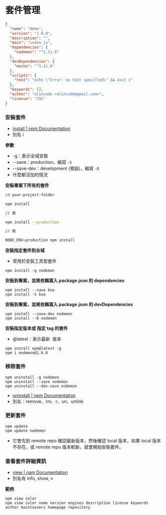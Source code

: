 # 套件管理

```json
{
  "name": "demo",
  "version": "1.0.0",
  "description": "",
  "main": "index.js",
  "dependencies": {
    "nodemon": "^1.11.0"
  },
  "devDependencies": {
    "mocha": "^1.11.0"
  },
  "scripts": {
    "test": "echo \"Error: no test specified\" && exit 1"
  },
  "keywords": [],
  "author": "alincode <alincode@gmail.com>",
  "license": "ISC"
}
```

### 安裝套件

- [install | npm Documentation](https://docs.npmjs.com/cli/install)
- 別名 i
  <!-- - 補充：[nodemon](https://nodemon.io/) -->

**參數**

- -g：表示全域安裝
- --save：production，縮寫 `-S`
- --save-dev：development (預設)，縮寫 `-D`
- 什麼都沒加的情況

**安裝專案下所有的套件**

```sh
cd your-project-folder

npm install

// 或

npm install --production

// 或

NODE_ENV=production npm install
```

**安裝指定套件到全域**

- 常用於安裝工具型套件

```
npm install -g nodemon
```

**安裝到專案，並將依賴寫入 package.json 的 dependencies**

```
npm install --save koa
npm install -S koa
```

**安裝到專案，並將依賴寫入 package.json 的 devDependencies**

```
npm install --save-dev nodemon
npm install --D nodemon
```

**安裝指定版本或 指定 tag 的套件**

- @latest：表示最新 ​​ 版本

```
npm install npm@latest -g
npm i nodemon@1.6.0
```

### 移除套件

```
npm uninstall -g nodemon
npm uninstall --save nodemon
npm uninstall --dev-save nodemon
```

- [uninstall | npm Documentation](https://docs.npmjs.com/cli/uninstall)
- 別名：remove、rm、r、un、unlink

### 更新套件

```
npm update
npm update nodemon
```

- 它會先到 remote repo 確認最新版本，然後確認 local 版本，如果 local 版本不存在，或 remote repo 版本較新，就會開始安裝套件。

### 查看套件詳細資訊

- [view | nam Documentation](https://docs.npmjs.com/cli/view)
- 別名有 info, show, v

**範例**

```
npm view color
npm view color name version engines description license keywords author maintainers homepage repository
```
